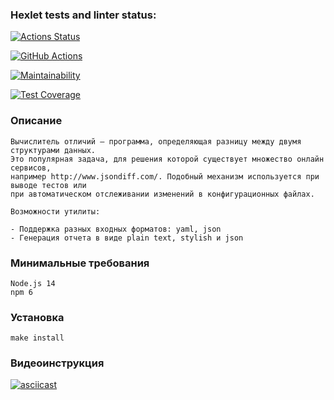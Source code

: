 ### Hexlet tests and linter status:

[![Actions Status](https://github.com/1romang1/frontend-project-46/actions/workflows/hexlet-check.yml/badge.svg)](https://github.com/1romang1/frontend-project-46/actions)

[![GitHub Actions](https://github.com/1romang1/frontend-project-46/actions/workflows/main.yml/badge.svg)](https://github.com/1romang1/frontend-project-46/actions)

[![Maintainability](https://api.codeclimate.com/v1/badges/acfac219a92a42d52fd5/maintainability)](https://codeclimate.com/github/1romang1/frontend-project-46/maintainability)

[![Test Coverage](https://api.codeclimate.com/v1/badges/acfac219a92a42d52fd5/test_coverage)](https://codeclimate.com/github/1romang1/frontend-project-46/test_coverage)

### Описание

    Вычислитель отличий – программа, определяющая разницу между двумя структурами данных. 
    Это популярная задача, для решения которой существует множество онлайн сервисов, 
    например http://www.jsondiff.com/. Подобный механизм используется при выводе тестов или 
    при автоматическом отслеживании изменений в конфигурационных файлах.

    Возможности утилиты:

    - Поддержка разных входных форматов: yaml, json
    - Генерация отчета в виде plain text, stylish и json

### Минимальные требования

    Node.js 14
    npm 6

### Установка

```
make install
```

### Видеоинструкция

[![asciicast](https://asciinema.org/a/h4R6uMhVGPF4ohtrj2u24dBz9.svg)](https://asciinema.org/a/h4R6uMhVGPF4ohtrj2u24dBz9)
